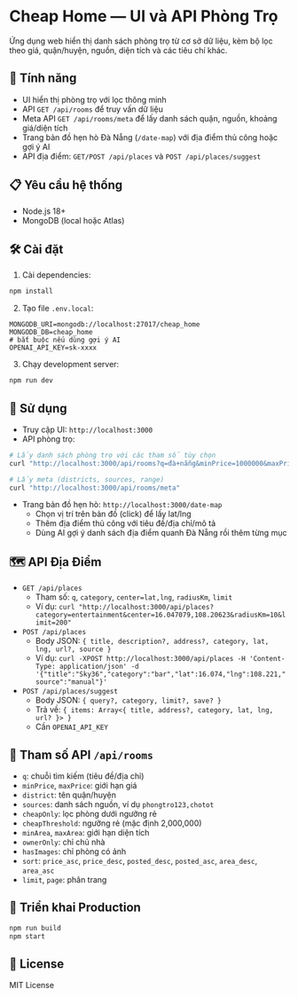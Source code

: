 # Cheap Home — UI và API Phòng Trọ

Ứng dụng web hiển thị danh sách phòng trọ từ cơ sở dữ liệu, kèm bộ lọc theo giá, quận/huyện, nguồn, diện tích và các tiêu chí khác.

## 🚀 Tính năng
- UI hiển thị phòng trọ với lọc thông minh
- API `GET /api/rooms` để truy vấn dữ liệu
- Meta API `GET /api/rooms/meta` để lấy danh sách quận, nguồn, khoảng giá/diện tích
- Trang bản đồ hẹn hò Đà Nẵng (`/date-map`) với địa điểm thủ công hoặc gợi ý AI
- API địa điểm: `GET/POST /api/places` và `POST /api/places/suggest`

## 📋 Yêu cầu hệ thống
- Node.js 18+
- MongoDB (local hoặc Atlas)

## 🛠️ Cài đặt
1. Cài dependencies:
```bash
npm install
```
2. Tạo file `.env.local`:
```env
MONGODB_URI=mongodb://localhost:27017/cheap_home
MONGODB_DB=cheap_home
# bắt buộc nếu dùng gợi ý AI
OPENAI_API_KEY=sk-xxxx
```
3. Chạy development server:
```bash
npm run dev
```

## 🎯 Sử dụng
- Truy cập UI: `http://localhost:3000`
- API phòng trọ:
```bash
# Lấy danh sách phòng trọ với các tham số tùy chọn
curl "http://localhost:3000/api/rooms?q=đà+nẵng&minPrice=1000000&maxPrice=3000000&district=Hải Châu&sources=phongtro123,chotot&cheapOnly=true&cheapThreshold=2000000&minArea=15&maxArea=35&ownerOnly=false&hasImages=true&sort=price_asc&limit=200&page=1"

# Lấy meta (districts, sources, range)
curl "http://localhost:3000/api/rooms/meta"
```
- Trang bản đồ hẹn hò: `http://localhost:3000/date-map`
  - Chọn vị trí trên bản đồ (click) để lấy lat/lng
  - Thêm địa điểm thủ công với tiêu đề/địa chỉ/mô tả
  - Dùng AI gợi ý danh sách địa điểm quanh Đà Nẵng rồi thêm từng mục

## 🗺️ API Địa Điểm
- `GET /api/places`
  - Tham số: `q`, `category`, `center=lat,lng`, `radiusKm`, `limit`
  - Ví dụ: `curl "http://localhost:3000/api/places?category=entertainment&center=16.047079,108.20623&radiusKm=10&limit=200"`
- `POST /api/places`
  - Body JSON: `{ title, description?, address?, category, lat, lng, url?, source }`
  - Ví dụ: `curl -XPOST http://localhost:3000/api/places -H 'Content-Type: application/json' -d '{"title":"Sky36","category":"bar","lat":16.074,"lng":108.221,"source":"manual"}'`
- `POST /api/places/suggest`
  - Body JSON: `{ query?, category, limit?, save? }`
  - Trả về: `{ items: Array<{ title, address?, category, lat, lng, url? }> }`
  - Cần `OPENAI_API_KEY`

## 🔧 Tham số API `/api/rooms`
- `q`: chuỗi tìm kiếm (tiêu đề/địa chỉ)
- `minPrice`, `maxPrice`: giới hạn giá
- `district`: tên quận/huyện
- `sources`: danh sách nguồn, ví dụ `phongtro123,chotot`
- `cheapOnly`: lọc phòng dưới ngưỡng rẻ
- `cheapThreshold`: ngưỡng rẻ (mặc định 2,000,000)
- `minArea`, `maxArea`: giới hạn diện tích
- `ownerOnly`: chỉ chủ nhà
- `hasImages`: chỉ phòng có ảnh
- `sort`: `price_asc`, `price_desc`, `posted_desc`, `posted_asc`, `area_desc`, `area_asc`
- `limit`, `page`: phân trang

## 🔄 Triển khai Production
```bash
npm run build
npm start
```

## 📝 License
MIT License
